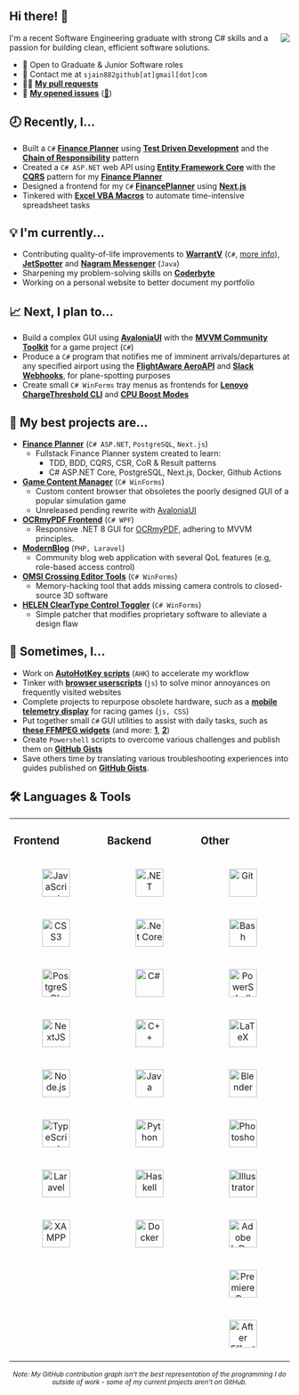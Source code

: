 ## Hi there! 👋

<!--


**sjain882/sjain882** is a ✨ _special_ ✨ repository because its `README.md` (this file)** appears on your GitHub profile.

Here are some ideas to get you started:

- 🔭 I’m currently working on ...
- 🌱 I’m currently learning ...
- 👯 I’m looking to collaborate on ...
- 🤔 I’m looking for help with ...
- 💬 Ask me about ...
- 📫 How to reach me: ...
- 😄 Pronouns: ...
- ⚡ Fun fact: ...
-->

<picture>
  <source media="(prefers-color-scheme: dark)" srcset="https://github-readme-stats-ouuan.vercel.app/api?username=sjain882&theme=dark&show_icons=true&layout=compact&count_private=true">
  <img align="right" src="https://github-readme-stats-ouuan.vercel.app/api?username=sjain882&show_icons=true&layout=compact&count_private=true">
</picture>

I'm a recent Software Engineering graduate with strong C# skills and a passion for building clean, efficient software solutions.

- 💼 Open to Graduate & Junior Software roles
- 💬 Contact me at `sjain882github[at]gmail[dot]com`
- 👨‍💻 **[My pull requests](https://github.com/search?q=is%3Apr+author%3Asjain882&type=pullrequests&s=created&o=desc)**
- 📃 **[My opened issues](https://github.com/search?q=is%3Aissue+author%3Asjain882&type=issues&query=is%3Aissue+author%3Asjain882&s=created&o=desc)** ([💬](https://github.com/search?q=is%3Aissue%20commenter%3Asjain882&type=issues))

## **🕗 Recently, I...**
- Built a `C#` **[Finance Planner](https://github.com/sjain882/Finance-Planner-TDD-CRP)** using **[Test Driven Development](https://en.wikipedia.org/wiki/Test-driven_development)** and the **[Chain of Responsibility](https://refactoring.guru/design-patterns/chain-of-responsibility/csharp/example)** pattern
- Created a `C# ASP.NET` web API using **[Entity Framework Core](https://learn.microsoft.com/en-us/ef/core/)** with the **[CQRS](https://learn.microsoft.com/en-us/azure/architecture/patterns/cqrs)** pattern for my **[Finance Planner](https://github.com/sjain882/Finance-Planner-TDD-CRP)**
- Designed a frontend for my `C#` **[FinancePlanner](https://github.com/sjain882/Finance-Planner-TDD-CRP)** using **[Next.js](https://nextjs.org/)**
- Tinkered with **[Excel VBA Macros](https://github.com/sjain882/Excel-VBA-Macros)** to automate time-intensive spreadsheet tasks

## **💡 I'm currently...**
- Contributing quality-of-life improvements to **[WarrantV](https://github.com/sjain882/WarrantV/commits/allMyChanges/)** (`C#`, [more info](https://www.gta5-mods.com/scripts/warrantv)), **[JetSpotter](https://github.com/sjain882/jetspotter/commits/allMyChanges/)** and **[Nagram Messenger](https://github.com/NextAlone/Nagram)** (`Java`)
- Sharpening my problem-solving skills on **[Coderbyte](https://coderbyte.com/)**
- Working on a personal website to better document my portfolio

## **📈 Next, I plan to...**
- Build a complex GUI using **[AvaloniaUI](https://avaloniaui.net/)** with the **[MVVM Community Toolkit](https://learn.microsoft.com/en-us/dotnet/communitytoolkit/mvvm/)** for a game project (`C#`)
- Produce a `C#` program that notifies me of imminent arrivals/departures at any specified airport using the **[FlightAware AeroAPI](https://uk.flightaware.com/aeroapi/portal/documentation#get-/airports/-id-/flights)** and **[Slack Webhooks](https://docs.slack.dev/messaging/sending-messages-using-incoming-webhooks/)**, for plane-spotting purposes 
- Create small `C# WinForms` tray menus as frontends for **[Lenovo ChargeThreshold CLI](https://forums.lenovo.com/t5/Lenovo-Vantage-Knowledge-Base/Q-amp-A-setting-a-ThinkPad-battery-charge-threshold-by-script/ta-p/4345631)** and **[CPU Boost Modes](https://gist.github.com/ehsan18t/268fa28f581e512a0a0df66b95daab88)**

## **🚀 My best projects are...**
- **[Finance Planner]()** (`C# ASP.NET`, `PostgreSQL`, `Next.js`)
  - Fullstack Finance Planner system created to learn:
    - TDD, BDD, CQRS, CSR, CoR & Result patterns
    - C# ASP.NET Core, PostgreSQL, Next.js, Docker, Github Actions
‎
- **[Game Content Manager]()** (`C# WinForms`)
  - Custom content browser that obsoletes the poorly designed GUI of a popular simulation game
  - Unreleased pending rewrite with [AvaloniaUI](https://avaloniaui.net/)
‎
- **[OCRmyPDF Frontend](https://github.com/sjain882/OCRmyPDF-WinGUI)** (`C# WPF`)
  - Responsive .NET 8 GUI for [OCRmyPDF](https://github.com/ocrmypdf/OCRmyPDF), adhering to MVVM principles.
‎
- **[ModernBlog](https://github.com/sjain882/Csc348-blog)** (`PHP, Laravel`)
  - Community blog web application with several QoL features (e.g, role-based access control)
‎
- **[OMSI Crossing Editor Tools](https://github.com/sjain882/OMSI-Crossing-Editor-Tools)** (`C# WinForms`)
  - Memory-hacking tool that adds missing camera controls to closed-source 3D software
‎
- **[HELEN ClearType Control Toggler](https://github.com/sjain882/HELEN-ClearType-Toggle)** (`C# WinForms`)
  - Simple patcher that modifies proprietary software to alleviate a design flaw

## **🎨 Sometimes, I...**
- Work on **[AutoHotKey scripts](http://github.com/sjain882/autohotkey-scripts)** (`AHK`) to accelerate my workflow
- Tinker with **[browser userscripts](https://github.com/sjain882/Browser-Tweaks)** (`js`) to solve minor annoyances on frequently visited websites
- Complete projects to repurpose obsolete hardware, such as a **[mobile telemetry display](https://github.com/sjain882/ETS2-Basic-Info-Grid)** for racing games (`js, CSS`)
- Put together small `C#` GUI utilities to assist with daily tasks, such as **[these FFMPEG widgets](https://github.com/sjain882/FFMPEG-QTTabBar-Tools)** (and more: **[1](https://github.com/sjain882/Ethernet-ForWakeOnLanOnly-Win)**, **[2](https://github.com/sjain882/HTPC-Res-Switcher)**)
- Create `Powershell` scripts to overcome various challenges and publish them on **[GitHub Gists](https://gist.github.com/sjain882)**
- Save others time by translating various troubleshooting experiences into guides published on **[GitHub Gists](https://gist.github.com/sjain882)**.

## **🛠 Languages & Tools**

<table><tr>
<td valign="top" width="33%">

### Frontend
<div align="center">  
<a href="https://www.javascript.com/" target="_blank"><img style="margin: 20px; height: 50px" src="https://profilinator.rishav.dev/skills-assets/javascript-original.svg" alt="JavaScript"/></a> 
<a href="https://www.w3schools.com/css/" target="_blank"><img style="margin: 20px; height: 50px" src="https://profilinator.rishav.dev/skills-assets/css3-original-wordmark.svg" alt="CSS3"/></a> 
<a href="https://www.postgresql.org/" target="_blank"><img style="margin: 20px; height: 50px" src="https://profilinator.rishav.dev/skills-assets/postgresql-original-wordmark.svg" alt="PostgreSQL"/></a> 
<a href="https://nextjs.org/" target="_blank"><img style="margin: 20px; height: 50px" src="https://profilinator.rishav.dev/skills-assets/nextjs.png" alt="NextJS"/></a>  
<a href="https://nodejs.org/" target="_blank"><img style="margin: 20px; height: 50px" src="https://profilinator.rishav.dev/skills-assets/nodejs-original-wordmark.svg" alt="Node.js"/></a>  
<a href="https://www.typescriptlang.org/" target="_blank"><img style="margin: 20px; height: 50px" src="https://profilinator.rishav.dev/skills-assets/typescript-original.svg" alt="TypeScript"/></a> 
<a href="https://laravel.com/" target="_blank"><img style="margin: 20px; height: 50px" src="https://profilinator.rishav.dev/skills-assets/laravel-plain-wordmark.svg" alt="Laravel"/></a>  
<a href="https://www.apachefriends.org/" target="_blank"><img style="margin: 20px; height: 50px" src="https://profilinator.rishav.dev/skills-assets/xampp.png" alt="XAMPP"/></a> 
</div>
</td>
<td valign="top" width="33%">


### Backend  
<div align="center">   
<a href="https://dotnet.microsoft.com/download/dotnet-framework" target="_blank"><img style="margin: 20px; height: 50px" src="https://profilinator.rishav.dev/skills-assets/dot-net-original-wordmark.svg" alt=".NET"/></a> 
<a href="https://dotnet.microsoft.com/download" target="_blank"><img style="margin: 20px; height: 50px" src="https://profilinator.rishav.dev/skills-assets/dotnetcore.png" alt=".Net Core"/></a>  
<a href="https://docs.microsoft.com/en-us/dotnet/csharp/" target="_blank"><img style="margin: 20px; height: 50px" src="https://profilinator.rishav.dev/skills-assets/csharp-original.svg" alt="C#"/></a> 
<a href="https://www.cplusplus.com/" target="_blank"><img style="margin: 20px; height: 50px" src="https://profilinator.rishav.dev/skills-assets/cplusplus-original.svg" alt="C++"/></a> 
<a href="https://www.java.com/" target="_blank"><img style="margin: 20px; height: 50px" src="https://profilinator.rishav.dev/skills-assets/java-original-wordmark.svg" alt="Java"/></a>  
<a href="https://www.python.org/" target="_blank"><img style="margin: 20px; height: 50px" src="https://profilinator.rishav.dev/skills-assets/python-original.svg" alt="Python"/></a>  
<a href="https://www.haskell.org/" target="_blank"><img style="margin: 20px; height: 50px" src="https://profilinator.rishav.dev/skills-assets/haskell.png" alt="Haskell"/></a>  
<a href="https://www.docker.com/" target="_blank"><img style="margin: 20px; height: 50px" src="https://profilinator.rishav.dev/skills-assets/docker-original-wordmark.svg" alt="Docker"/></a>  
</div>
</td>
<td valign="top" width="33%">

### Other  
<div align="center">   
<a href="https://github.com/" target="_blank"><img style="margin: 20px; height: 50px" src="https://profilinator.rishav.dev/skills-assets/git-scm-icon.svg" alt="Git"/></a> 
<a href="https://www.gnu.org/software/bash/" target="_blank"><img style="margin: 20px; height: 50px" src="https://profilinator.rishav.dev/skills-assets/gnu_bash-icon.svg" alt="Bash"/></a> 
<a href="https://docs.microsoft.com/en-us/powershell/" target="_blank"><img style="margin: 20px; height: 50px" src="https://profilinator.rishav.dev/skills-assets/powershell.png" alt="PowerShell"/></a> 
<a href="https://www.latex-project.org/" target="_blank"><img style="margin: 20px; height: 50px" src="https://profilinator.rishav.dev/skills-assets/latex.png" alt="LaTeX"/></a>  
<a href="https://www.blender.org/" target="_blank"><img style="margin: 20px; height: 50px" src="https://profilinator.rishav.dev/skills-assets/blender_community_badge_white.svg" alt="Blender"/></a> 
<a href="https://www.adobe.com/in/products/photoshop.html" target="_blank"><img style="margin: 20px; height: 50px" src="https://profilinator.rishav.dev/skills-assets/photoshop-plain.svg" alt="Photoshop"/></a> 
<a href="https://www.adobe.com/in/products/illustrator.html" target="_blank"><img style="margin: 20px; height: 50px" src="https://profilinator.rishav.dev/skills-assets/adobe_illustrator-icon.svg" alt="Illustrator"/></a> 
<a href="https://www.adobe.com/in/products/indesign.html" target="_blank"><img style="margin: 20px; height: 50px" src="https://profilinator.rishav.dev/skills-assets/adobeindesign.svg" alt="Adobe InDesign"/></a> 
<a href="https://www.adobe.com/in/products/premiere.html" target="_blank"><img style="margin: 20px; height: 50px" src="https://profilinator.rishav.dev/skills-assets/adobepremierepro.png" alt="Premiere Pro"/></a> 
<a href="https://www.adobe.com/in/products/aftereffects.html" target="_blank"><img style="margin: 20px; height: 50px" src="https://profilinator.rishav.dev/skills-assets/aftereffects.png" alt="After Effects"/></a> 
</div>
</td>
</tr>
</table>

<div align="center"> 
<sub style="text-align: center; font-style: italic"><i>Note: My GitHub contribution graph isn't the best representation of the programming I do outside of work - some of my current projects aren't on GitHub.</i></sub>
</div>
